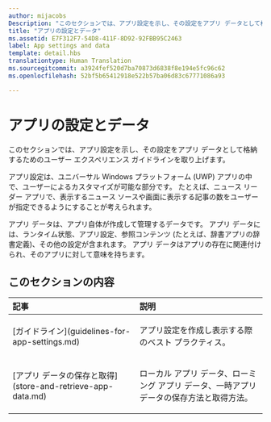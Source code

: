 ```yaml
---
author: mijacobs
Description: "このセクションでは、アプリ設定を示し、その設定をアプリ データとして格納するためのユーザー エクスペリエンス ガイドラインを取り上げます。"
title: "アプリの設定とデータ"
ms.assetid: E7F312F7-54D8-411F-8D92-92FBB95C2463
label: App settings and data
template: detail.hbs
translationtype: Human Translation
ms.sourcegitcommit: a3924fef520d7ba70873d6838f8e194e5fc96c62
ms.openlocfilehash: 52bf5b65412918e522b57ba06d83c67771086a93

---
```


# <a name="app-settings-and-data"></a>アプリの設定とデータ




このセクションでは、アプリ設定を示し、その設定をアプリ データとして格納するためのユーザー エクスペリエンス ガイドラインを取り上げます。

アプリ設定は、ユニバーサル Windows プラットフォーム (UWP) アプリの中で、ユーザーによるカスタマイズが可能な部分です。 たとえば、ニュース リーダー アプリで、表示するニュース ソースや画面に表示する記事の数をユーザーが指定できるようにすることが考えられます。

アプリ データは、アプリ自体が作成して管理するデータです。 アプリ データには、ランタイム状態、アプリ設定、参照コンテンツ (たとえば、辞書アプリの辞書定義)、その他の設定が含まれます。 アプリ データはアプリの存在に関連付けられ、そのアプリに対して意味を持ちます。
## <a name="in-this-section"></a>このセクションの内容
<table>
<colgroup>
<col width="50%" />
<col width="50%" />
</colgroup>
<thead>
<tr class="header">
<th align="left">記事</th>
<th align="left">説明</th>
</tr>
</thead>
<tbody>
<tr class="odd">
<td align="left"><p>[ガイドライン](guidelines-for-app-settings.md)</p></td>
<td align="left"><p>アプリ設定を作成し表示する際のベスト プラクティス。</p></td>
</tr>
<tr class="even">
<td align="left"><p>[アプリ データの保存と取得](store-and-retrieve-app-data.md)</p></td>
<td align="left"><p>ローカル アプリ データ、ローミング アプリ データ、一時アプリ データの保存方法と取得方法。</p></td>
</tr>
</tbody>
</table>






<!--HONumber=Dec16_HO2-->



